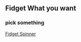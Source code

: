 ## Fidget What you want
### pick something
[Fidget Spinner](https://github.com/zippyfish/fidget/edit/main/README.md) 
